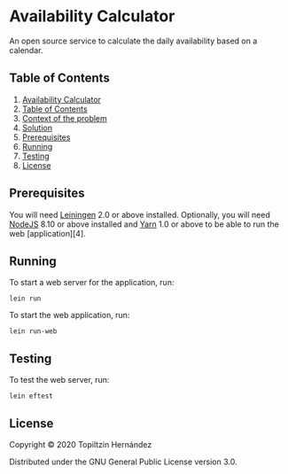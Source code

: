 # Availability Calculator

An open source service to calculate the daily availability based on a calendar.

## Table of Contents

<!--ts-->
1. [Availability Calculator](#availability-calculator)
1. [Table of Contents](#table-of-contents)
1. [Context of the problem](#context-of-the-problem)
1. [Solution](#solution)
1. [Prerequisites](#prerequisites)
1. [Running](#running)
1. [Testing](#testing)
1. [License](#license)

## Prerequisites

You will need [Leiningen][1] 2.0 or above installed.
Optionally, you will need [NodeJS][2] 8.10 or above installed and [Yarn][3] 1.0 or above to be able to run the web [application][4].

## Running

To start a web server for the application, run:

    lein run 

To start the web application, run:

    lein run-web

## Testing

To test the web server, run:

    lein eftest

## License

Copyright © 2020 Topiltzin Hernández

Distributed under the GNU General Public License version 3.0.


[1]: https://github.com/technomancy/leiningen
[2]: https://github.com/nodejs/node
[3]: https://github.com/yarnpkg/yarn
